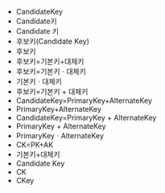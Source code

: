 - CandidateKey
- Candidate키
- Candidate 키
- 후보키(Candidate Key)
- 후보키
- 후보키=기본키+대체키
- 후보키=기본키ㆍ대체키
- 기본키ㆍ대체키
- 후보키=기본키 + 대체키
- CandidateKey=PrimaryKey+AlternateKey
- PrimaryKey+AlternateKey
- CandidateKey=PrimaryKey + AlternateKey
- PrimaryKey + AlternateKey
- PrimaryKeyㆍAlternateKey
- CK=PK+AK
- 기본키+대체키
- Candidate Key
- CK
- CKey